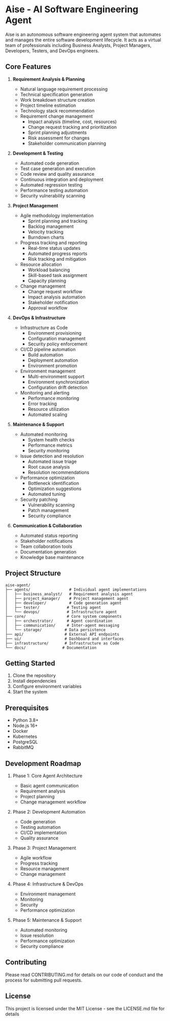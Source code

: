 # Aise - AI Software Engineering Agent

Aise is an autonomous software engineering agent system that automates and manages the entire software development lifecycle. It acts as a virtual team of professionals including Business Analysts, Project Managers, Developers, Testers, and DevOps engineers.

## Core Features

1. **Requirement Analysis & Planning**
   - Natural language requirement processing
   - Technical specification generation
   - Work breakdown structure creation
   - Project timeline estimation
   - Technology stack recommendation
   - Requirement change management
     - Impact analysis (timeline, cost, resources)
     - Change request tracking and prioritization
     - Sprint planning adjustments
     - Risk assessment for changes
     - Stakeholder communication planning

2. **Development & Testing**
   - Automated code generation
   - Test case generation and execution
   - Code review and quality assurance
   - Continuous integration and deployment
   - Automated regression testing
   - Performance testing automation
   - Security vulnerability scanning

3. **Project Management**
   - Agile methodology implementation
     - Sprint planning and tracking
     - Backlog management
     - Velocity tracking
     - Burndown charts
   - Progress tracking and reporting
     - Real-time status updates
     - Automated progress reports
     - Risk tracking and mitigation
   - Resource allocation
     - Workload balancing
     - Skill-based task assignment
     - Capacity planning
   - Change management
     - Change request workflow
     - Impact analysis automation
     - Stakeholder notification
     - Approval workflow

4. **DevOps & Infrastructure**
   - Infrastructure as Code
     - Environment provisioning
     - Configuration management
     - Security policy enforcement
   - CI/CD pipeline automation
     - Build automation
     - Deployment automation
     - Environment promotion
   - Environment management
     - Multi-environment support
     - Environment synchronization
     - Configuration drift detection
   - Monitoring and alerting
     - Performance monitoring
     - Error tracking
     - Resource utilization
     - Automated scaling

5. **Maintenance & Support**
   - Automated monitoring
     - System health checks
     - Performance metrics
     - Security monitoring
   - Issue detection and resolution
     - Automated issue triage
     - Root cause analysis
     - Resolution recommendations
   - Performance optimization
     - Bottleneck identification
     - Optimization suggestions
     - Automated tuning
   - Security patching
     - Vulnerability scanning
     - Patch management
     - Security compliance

6. **Communication & Collaboration**
   - Automated status reporting
   - Stakeholder notifications
   - Team collaboration tools
   - Documentation generation
   - Knowledge base maintenance

## Project Structure

```
aise-agent/
├── agents/                 # Individual agent implementations
│   ├── business_analyst/   # Requirement analysis agent
│   ├── project_manager/    # Project management agent
│   ├── developer/          # Code generation agent
│   ├── tester/            # Testing agent
│   └── devops/            # Infrastructure agent
├── core/                  # Core system components
│   ├── orchestrator/      # Agent coordination
│   ├── communication/     # Inter-agent messaging
│   └── storage/          # Data persistence
├── api/                  # External API endpoints
├── ui/                   # Dashboard and interfaces
├── infrastructure/       # Infrastructure as Code
└── docs/                # Documentation
```

## Getting Started

1. Clone the repository
2. Install dependencies
3. Configure environment variables
4. Start the system

## Prerequisites

- Python 3.8+
- Node.js 16+
- Docker
- Kubernetes
- PostgreSQL
- RabbitMQ

## Development Roadmap

1. Phase 1: Core Agent Architecture
   - Basic agent communication
   - Requirement analysis
   - Project planning
   - Change management workflow

2. Phase 2: Development Automation
   - Code generation
   - Testing automation
   - CI/CD implementation
   - Quality assurance

3. Phase 3: Project Management
   - Agile workflow
   - Progress tracking
   - Resource management
   - Change management

4. Phase 4: Infrastructure & DevOps
   - Environment management
   - Monitoring
   - Security
   - Performance optimization

5. Phase 5: Maintenance & Support
   - Automated monitoring
   - Issue resolution
   - Performance optimization
   - Security compliance

## Contributing

Please read CONTRIBUTING.md for details on our code of conduct and the process for submitting pull requests.

## License

This project is licensed under the MIT License - see the LICENSE.md file for details